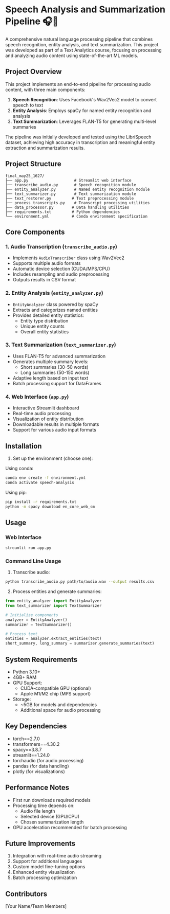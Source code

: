 # Speech Analysis and Summarization Pipeline 🎧📝

A comprehensive natural language processing pipeline that combines speech recognition, entity analysis, and text summarization. This project was developed as part of a Text Analytics course, focusing on processing and analyzing audio content using state-of-the-art ML models.

## Project Overview

This project implements an end-to-end pipeline for processing audio content, with three main components:

1. **Speech Recognition**: Uses Facebook's Wav2Vec2 model to convert speech to text
2. **Entity Analysis**: Employs spaCy for named entity recognition and analysis
3. **Text Summarization**: Leverages FLAN-T5 for generating multi-level summaries

The pipeline was initially developed and tested using the LibriSpeech dataset, achieving high accuracy in transcription and meaningful entity extraction and summarization results.

## Project Structure

```
final_may25_1627/
├── app.py                    # Streamlit web interface
├── transcribe_audio.py       # Speech recognition module
├── entity_analyzer.py        # Named entity recognition module
├── text_summarizer.py        # Text summarization module
├── text_restorer.py         # Text preprocessing module
├── process_transcripts.py    # Transcript processing utilities
├── data_processor.py        # Data handling utilities
├── requirements.txt         # Python dependencies
└── environment.yml          # Conda environment specification
```

## Core Components

### 1. Audio Transcription (`transcribe_audio.py`)
- Implements `AudioTranscriber` class using Wav2Vec2
- Supports multiple audio formats
- Automatic device selection (CUDA/MPS/CPU)
- Includes resampling and audio preprocessing
- Outputs results in CSV format

### 2. Entity Analysis (`entity_analyzer.py`)
- `EntityAnalyzer` class powered by spaCy
- Extracts and categorizes named entities
- Provides detailed entity statistics:
  - Entity type distribution
  - Unique entity counts
  - Overall entity statistics

### 3. Text Summarization (`text_summarizer.py`)
- Uses FLAN-T5 for advanced summarization
- Generates multiple summary levels:
  - Short summaries (30-50 words)
  - Long summaries (50-150 words)
- Adaptive length based on input text
- Batch processing support for DataFrames

### 4. Web Interface (`app.py`)
- Interactive Streamlit dashboard
- Real-time audio processing
- Visualization of entity distribution
- Downloadable results in multiple formats
- Support for various audio input formats

## Installation


1. Set up the environment (choose one):

Using conda:
```bash
conda env create -f environment.yml
conda activate speech-analysis
```

Using pip:
```bash
pip install -r requirements.txt
python -m spacy download en_core_web_sm
```

## Usage

### Web Interface
```bash
streamlit run app.py
```

### Command Line Usage

1. Transcribe audio:
```bash
python transcribe_audio.py path/to/audio.wav --output results.csv
```

2. Process entities and generate summaries:
```python
from entity_analyzer import EntityAnalyzer
from text_summarizer import TextSummarizer

# Initialize components
analyzer = EntityAnalyzer()
summarizer = TextSummarizer()

# Process text
entities = analyzer.extract_entities(text)
short_summary, long_summary = summarizer.generate_summaries(text)
```

## System Requirements

- Python 3.10+
- 4GB+ RAM
- GPU Support:
  - CUDA-compatible GPU (optional)
  - Apple M1/M2 chip (MPS support)
- Storage: 
  - ~5GB for models and dependencies
  - Additional space for audio processing

## Key Dependencies

- torch==2.7.0
- transformers==4.30.2
- spacy==3.8.7
- streamlit==1.24.0
- torchaudio (for audio processing)
- pandas (for data handling)
- plotly (for visualizations)

## Performance Notes

- First run downloads required models
- Processing time depends on:
  - Audio file length
  - Selected device (GPU/CPU)
  - Chosen summarization length
- GPU acceleration recommended for batch processing

## Future Improvements

1. Integration with real-time audio streaming
2. Support for additional languages
3. Custom model fine-tuning options
4. Enhanced entity visualization
5. Batch processing optimization


## Contributors

[Your Name/Team Members]
